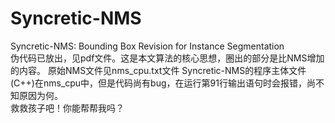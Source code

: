 # Syncretic-NMS
Syncretic-NMS: Bounding Box Revision for Instance Segmentation  
伪代码已放出，见pdf文件。这是本文算法的核心思想，圈出的部分是比NMS增加的内容。
原始NMS文件见nms_cpu.txt文件
Syncretic-NMS的程序主体文件(C++)在nms_cpu中，但是代码尚有bug，在运行第91行输出语句时会报错，尚不知原因为何。  
救救孩子吧！你能帮帮我吗？
